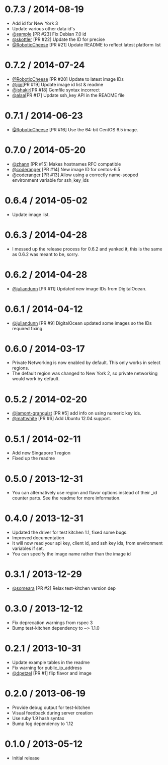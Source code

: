 # 0.7.3 / 2014-08-19

* Add id for New York 3
* Update various other data id's
* [@sample](https://github.com/sample) [PR #23] Fix Debian 7.0 id
* [@skottler](https://github.com/skottler) [PR #22] Update the ID for precise
* [@RoboticCheese](https://github.com/RoboticCheese) [PR #21] Update README to reflect latest platform list

# 0.7.2 / 2014-07-24

* [@RoboticCheese](https://github.com/RoboticCheese) [PR #20] Update to latest image IDs
* [@ijin](https://github.com/ijin)[PR #19] Update image id list & readme
* [@ishakir](https://github.com/ishakir)[PR #18] Gemfile syntax incorrect
* [@alaa](https://github.com/alaa)[PR #17] Update ssh_key API in the README file

# 0.7.1 / 2014-06-23

* [@RoboticCheese](https://github.com/RoboticCheese) [PR #16] Use the 64-bit CentOS 6.5 image.

# 0.7.0 / 2014-05-20

* [@zhann](https://github.com/Zhann) [PR #15] Makes hostnames RFC compatible
* [@coderanger](https://github.com/coderanger) [PR #14] New image ID for centos-6.5
* [@coderanger](https://github.com/coderanger) [PR #13] Allow using a correctly name-scoped environment variable for ssh_key_ids

# 0.6.4 / 2014-05-02

* Update image list.

# 0.6.3 / 2014-04-28

* I messed up the release process for 0.6.2 and yanked it, this is the same as 0.6.2 was meant to be, sorry.

# 0.6.2 / 2014-04-28

* [@juliandunn](https://github.com/juliandunn) [PR #11] Updated new image IDs from DigitalOcean.

# 0.6.1 / 2014-04-12

* [@juliandunn](https://github.com/juliandunn) [PR #9] DigitalOcean updated some images so the IDs required fixing.

# 0.6.0 / 2014-03-17

* Private Networking is now enabled by default. This only works in select regions.
* The default region was changed to New York 2, so private networking would work by default.

# 0.5.2 / 2014-02-20

* [@lamont-granquist](https://github.com/lamont-granquist) [PR #5] add info on using numeric key ids.
* [@mattwhite](https://github.com/mattwhite) [PR #6] Add Ubuntu 12.04 support.

# 0.5.1 / 2014-02-11

* Add new Singapore 1 region
* Fixed up the readme

# 0.5.0 / 2013-12-31

* You can alternatively use region and flavor options instead of their _id counter parts.
  See the readme for more information.

# 0.4.0 / 2013-12-31

* Updated the driver for test kitchen 1.1, fixed some bugs.
* Improved documentation
* It will now read your api key, client id, and ssh key ids, from environment variables if set.
* You can specify the image name rather than the image id

# 0.3.1 / 2013-12-29

* [@someara](https://github.com/someara) [PR #2] Relax test-kitchen version dep

# 0.3.0 / 2013-12-12

* Fix deprecation warnings from rspec 3
* Bump test-kitchen dependency to ~> 1.1.0

# 0.2.1 / 2013-10-31

* Update example tables in the readme
* Fix warning for public_ip_address
* [@dpetzel](https://github.com/dpetzel) [PR #1] flip flavor and image

# 0.2.0 / 2013-06-19

* Provide debug output for test-kitchen
* Visual feedback during server creation
* Use ruby 1.9 hash syntax
* Bump fog dependency to 1.12

# 0.1.0 / 2013-05-12

* Initial release
